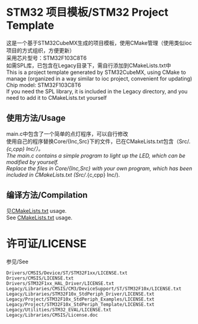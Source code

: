 # STM32 项目模板/STM32 Project Template

这是一个基于STM32CubeMX生成的项目模板，使用CMake管理（使用类似ioc项目的方式组织，方便更新）  
采用芯片型号：STM32F103C8T6  
如需SPL库，已包含在Legacy目录下，需自行添加到CMakeLists.txt中  
This is a project template generated by STM32CubeMX, using CMake to manage (organized in a way similar to ioc project, convenient for updating)  
Chip model: STM32F103C8T6  
If you need the SPL library, it is included in the Legacy directory, and you need to add it to CMakeLists.txt yourself

## 使用方法/Usage

main.c中包含了一个简单的点灯程序，可以自行修改  
使用自己的程序替换Core/{Inc,Src}下的文件，已在CMakeLists.txt包含（Src/*.{c,cpp} Inc/）。  
The main.c contains a simple program to light up the LED, which can be modified by yourself.  
Replace the files in Core/{Inc,Src} with your own program, which has been included in CMakeLists.txt (Src/*.{c,cpp} Inc/).

## 编译方法/Compilation

见[CMakeLists.txt](CMakeLists.txt) usage.  
See [CMakeLists.txt](CMakeLists.txt) usage.

# 许可证/LICENSE
参见/See
```
Drivers/CMSIS/Device/ST/STM32F1xx/LICENSE.txt
Drivers/CMSIS/LICENSE.txt
Drivers/STM32F1xx_HAL_Driver/LICENSE.txt
Legacy/Libraries/CMSIS/CM3/DeviceSupport/ST/STM32F10x/LICENSE.txt
Legacy/Libraries/STM32F10x_StdPeriph_Driver/LICENSE.txt
Legacy/Project/STM32F10x_StdPeriph_Examples/LICENSE.txt
Legacy/Project/STM32F10x_StdPeriph_Template/LICENSE.txt
Legacy/Utilities/STM32_EVAL/LICENSE.txt
Legacy/Libraries/CMSIS/License.doc
```
